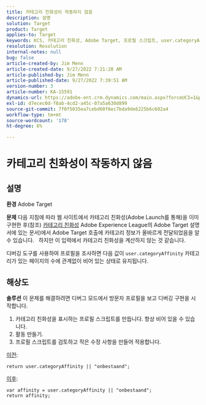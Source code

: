 ```yaml
---
title: 카테고리 친화성이 작동하지 않음
description: 설명
solution: Target
product: Target
applies-to: Target
keywords: KCS, 카테고리 친화성, Adobe Target, 프로필 스크립트, user.categoryAffinity
resolution: Resolution
internal-notes: null
bug: false
article-created-by: Jim Menn
article-created-date: 9/27/2022 7:21:28 AM
article-published-by: Jim Menn
article-published-date: 9/27/2022 7:39:51 AM
version-number: 3
article-number: KA-15591
dynamics-url: https://adobe-ent.crm.dynamics.com/main.aspx?forceUCI=1&pagetype=entityrecord&etn=knowledgearticle&id=05ff4dfb-343e-ed11-9db1-0022480866ad
exl-id: d7ecec0d-f8ab-4cd2-a45c-07a5a630d899
source-git-commit: 7f0f5035ea7cebd60f6ec7bda9de6225b6c602a4
workflow-type: tm+mt
source-wordcount: '178'
ht-degree: 6%

---
```


# 카테고리 친화성이 작동하지 않음

## 설명


<b>환경</b>
Adobe Target

<b>문제</b>
다음 지침에 따라 웹 사이트에서 카테고리 친화성(Adobe Launch를 통해)을 이미 구현한 후(참조) [카테고리 친화성](https://docs.adobe.com/content/help/en/target/using/audiences/visitor-profiles/category-affinity.html "링크를 따라가려면 클릭하십시오 https://docs.adobe.com/content/help/en/target/using/audiences/visitor-profiles/category-affinity.html") Adobe Experience League의 Adobe Target 설명서에 있는 문서)에서 Adobe Target 호출에 카테고리 정보가 올바르게 전달되었음을 알 수 있습니다.
 
하지만 이 입력에서 카테고리 친화성을 계산하지 않는 것 같습니다.

디버깅 도구를 사용하여 프로필을 조사하면 다음 값이 `user.categoryAffinity` 카테고리가 있는 페이지의 수에 관계없이 비어 있는 상태로 유지됩니다.


## 해상도


<b>솔루션</b>
이 문제를 해결하려면 디버그 모드에서 방문자 프로필을 보고 디버깅 구현을 시작합니다.

1. 카테고리 친화성을 표시하는 프로필 스크립트를 만듭니다. 항상 비어 있을 수 있습니다.
2. 활동 만들기.
3. 프로필 스크립트를 검토하고 작은 수정 사항을 만들어 적용합니다.


<u>이전</u>:


```
return user.categoryAffinity || "onbestaand";
```


<u>이후</u>:


```
var affinity = user.categoryAffinity || "onbestaand";
return affinity;
```

